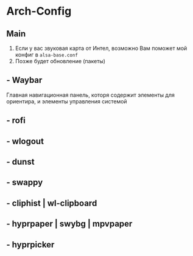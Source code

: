 # Arch-Config
## Main
1. Если у вас звуковая карта от Интел, возможно Вам поможет мой конфиг в `alsa-base.conf`
2. Позже будет обновление (пакеты)
## - Waybar
Главная навигационная панель, которя содержит элементы для ориентира, и элементы управления системой
## - rofi
## - wlogout
## - dunst
## - swappy
## - cliphist | wl-clipboard
## - hyprpaper | swybg | mpvpaper
## - hyprpicker
